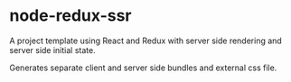 # node-redux-ssr

A project template using React and Redux with server side rendering and server side initial state.

Generates separate client and server side bundles and external css file.
